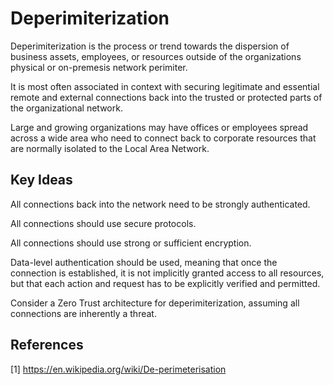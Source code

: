 # Deperimiterization

Deperimiterization is the process or trend towards the dispersion of business assets, employees, or resources outside of the organizations physical or on-premesis network perimiter.

It is most often associated in context with securing legitimate and essential remote and external connections back into the trusted or protected parts of the organizational network.

Large and growing organizations may have offices or employees spread across a wide area who need to connect back to corporate resources that are normally isolated to the Local Area Network.

## Key Ideas

All connections back into the network need to be strongly authenticated.

All connections should use secure protocols.

All connections should use strong or sufficient encryption.

Data-level authentication should be used, meaning that once the connection is established, it is not implicitly granted access to all resources, but that each action and request has to be explicitly verified and permitted. 

Consider a Zero Trust architecture for deperimiterization, assuming all connections are inherently a threat.

## References

[1] https://en.wikipedia.org/wiki/De-perimeterisation